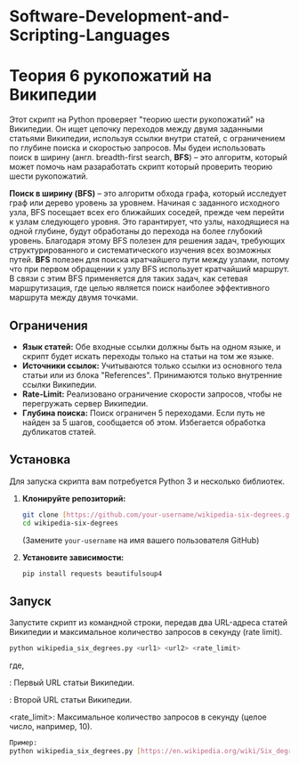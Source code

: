 # Software-Development-and-Scripting-Languages
# Теория 6 рукопожатий на Википедии

Этот скрипт на Python проверяет "теорию шести рукопожатий" на Википедии. Он ищет цепочку переходов между двумя заданными статьями Википедии, используя ссылки внутри статей, с ограничением по глубине поиска и скоростью запросов. Мы будеи использовать поиск в ширину (англ. breadth-first search, **BFS**) – это алгоритм, который может помочь нам разаработать скрипт который проверить теорию шести рукопожатий.

**Поиск в ширину (BFS)** – это алгоритм обхода графа, который исследует граф или дерево уровень за уровнем. Начиная с заданного исходного узла, BFS посещает всех его ближайших соседей, прежде чем перейти к узлам следующего уровня. Это гарантирует, что узлы, находящиеся на одной глубине, будут обработаны до перехода на более глубокий уровень. Благодаря этому BFS полезен для решения задач, требующих структурированного и систематического изучения всех возможных путей.
**BFS** полезен для поиска кратчайшего пути между узлами, потому что при первом обращении к узлу BFS использует кратчайший маршрут. В связи с этим BFS применяется для таких задач, как сетевая маршрутизация, где целью является поиск наиболее эффективного маршрута между двумя точками. 

## Ограничения

* **Язык статей:** Обе входные ссылки должны быть на одном языке, и скрипт будет искать переходы только на статьи на том же языке.
* **Источники ссылок:** Учитываются только ссылки из основного тела статьи или из блока "References". Принимаются только внутренние ссылки Википедии.
* **Rate-Limit:** Реализовано ограничение скорости запросов, чтобы не перегружать сервер Википедии.
* **Глубина поиска:** Поиск ограничен 5 переходами. Если путь не найден за 5 шагов, сообщается об этом. Избегается обработка дубликатов статей.

## Установка

Для запуска скрипта вам потребуется Python 3 и несколько библиотек.

1.  **Клонируйте репозиторий:**
    ```bash
    git clone [https://github.com/your-username/wikipedia-six-degrees.git](https://github.com/your-username/wikipedia-six-degrees.git)
    cd wikipedia-six-degrees
    ```
    (Замените `your-username` на имя вашего пользователя GitHub)

2.  **Установите зависимости:**
    ```bash
    pip install requests beautifulsoup4
    ```

## Запуск

Запустите скрипт из командной строки, передав два URL-адреса статей Википедии и максимальное количество запросов в секунду (rate limit).

```bash
python wikipedia_six_degrees.py <url1> <url2> <rate_limit>
```
где,

<url1>: Первый URL статьи Википедии.

<url2>: Второй URL статьи Википедии.

<rate_limit>: Максимальное количество запросов в секунду (целое число, например, 10).


```bash
Пример:
python wikipedia_six_degrees.py [https://en.wikipedia.org/wiki/Six_degrees_of_separation](https://en.wikipedia.org/wiki/Six_degrees_of_separation) [https://en.wikipedia.org/wiki/American_Broadcasting_Company](https://en.wikipedia.org/wiki/American_Broadcasting_Company) 10
